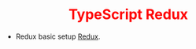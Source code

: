<p>
 <h1 style="color:red;" align="center">TypeScript Redux</h1>
</p>

- Redux basic setup [Redux](https://github.com/julfiker755/typescript-redux-basic-setup).



